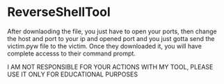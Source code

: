 # ReverseShellTool

After downlaoding the file, you just have to open your ports, then change the host and port to your ip and opened port and you just gotta send the victim.pyw file to the victim.
Once they downloaded it, you will have complete accesss to their command prompt.

I AM NOT RESPONSIBLE FOR YOUR ACTIONS WITH MY TOOL, PLEASE USE IT ONLY FOR EDUCATIONAL PURPOSES
